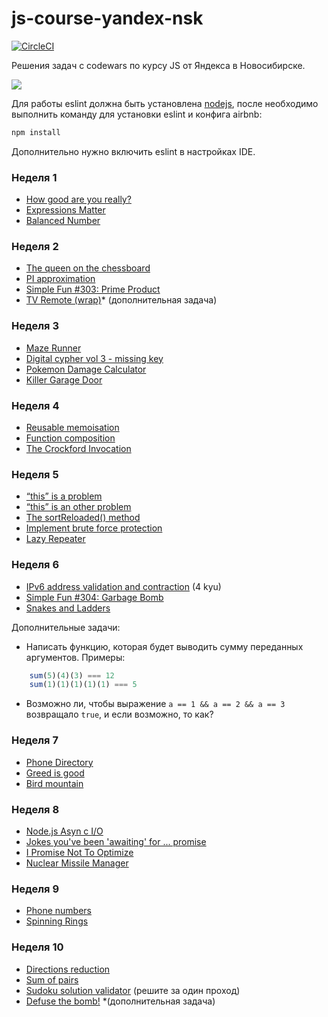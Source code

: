 # js-course-yandex-nsk

[![CircleCI](https://circleci.com/gh/noveogroup-amorgunov/js-course-yandex-nsk.svg?style=svg)](https://circleci.com/gh/noveogroup-amorgunov/js-course-yandex-nsk)

Решения задач с codewars по курсу JS от Яндекса в Новосибирске.

![](https://media3.giphy.com/media/CjmvTCZf2U3p09Cn0h/giphy.gif?cid=790b7611b1ec880e8626f2e0ffd0f0e31dd293ca181f903d&rid=giphy.gif)

Для работы eslint должна быть установлена [nodejs](https://nodejs.org/en/),
после необходимо выполнить команду для установки eslint и конфига airbnb:

```bash
npm install
```

Дополнительно нужно включить eslint в настройках IDE.

### Неделя 1

- [How good are you really?](https://www.codewars.com/kata/5601409514fc93442500010b)
- [Expressions Matter](https://www.codewars.com/kata/5ae62fcf252e66d44d00008e)
- [Balanced Number](https://www.codewars.com/kata/5a4e3782880385ba68000018)

### Неделя 2

- [The queen on the chessboard](https://www.codewars.com/kata/5aa1031a7c7a532be30000e5)
- [PI approximation](https://www.codewars.com/kata/550527b108b86f700000073f)
- [Simple Fun #303: Prime Product](https://www.codewars.com/kata/592538b3071ba54511000219)
- [TV Remote (wrap)](https://www.codewars.com/kata/5b2c2c95b6989da552000120)* (дополнительная задача)

### Неделя 3

- [Maze Runner](https://www.codewars.com/kata/58663693b359c4a6560001d6)
- [Digital cypher vol 3 - missing key](https://www.codewars.com/kata/5930d8a4b8c2d9e11500002a)
- [Pokemon Damage Calculator](https://www.codewars.com/kata/536e9a7973130a06eb000e9f)
- [Killer Garage Door](https://www.codewars.com/kata/58b1ae711fcffa34090000ea)

### Неделя 4

- [Reusable memoisation](https://www.codewars.com/kata/5b773b698adeaeb6b80000df)
- [Function composition](https://www.codewars.com/kata/5655c60db4c2ce0c2e000026)
- [The Crockford Invocation](https://www.codewars.com/kata/57e7d21f6603f6e31f00007c)

### Неделя 5

- [“this” is a problem](https://www.codewars.com/kata/this-is-a-problem/javascript)
- [“this” is an other problem](https://www.codewars.com/kata/547f1a8d4a437abdf800055c)
- [The sortReloaded() method](https://www.codewars.com/kata/5610a8eeb9a84d624b000005)
- [Implement brute force protection](https://www.codewars.com/kata/586a514cc66d18807f0000a6)
- [Lazy Repeater](https://www.codewars.com/kata/51fc3beb41ecc97ee20000c3)

### Неделя 6

- [IPv6 address validation and contraction](https://www.codewars.com/kata/54fa4e210609868fce0002bf) (4 kyu)
- [Simple Fun #304: Garbage Bomb](https://www.codewars.com/kata/simple-fun-number-304-garbage-bomb/javascript)
- [Snakes and Ladders](https://www.codewars.com/kata/snakes-and-ladders-1)

Дополнительные задачи:

- Написать функцию, которая будет выводить сумму переданных аргументов. Примеры:

```js
    sum(5)(4)(3) === 12
    sum(1)(1)(1)(1)(1) === 5
```

- Возможно ли, чтобы выражение `a == 1 && a == 2 && a == 3` возвращало `true`, и если возможно, то как?

### Неделя 7

- [Phone Directory](https://www.codewars.com/kata/56baeae7022c16dd7400086e)
- [Greed is good](https://www.codewars.com/kata/5270d0d18625160ada0000e4)
- [Bird mountain](https://www.codewars.com/kata/5c09ccc9b48e912946000157)

### Неделя 8

- [Node.js Asyn c I/O](https://www.codewars.com/kata/node-dot-js-async-i-slash-o)
- [Jokes you've been 'awaiting' for ... promise](https://www.codewars.com/kata/5a353a478f27f244a1000076)
- [I Promise Not To Optimize](https://www.codewars.com/kata/58d014421c694f71630000bc)
- [Nuclear Missile Manager](https://www.codewars.com/kata/567ed5db4089538eea000010)

### Неделя 9

- [Phone numbers](https://www.codewars.com/kata/582b59f45ad9526ae6000249)
- [Spinning Rings](https://www.codewars.com/kata/59b0b7cd2a00d219ab0000c5)

### Неделя 10

- [Directions reduction](https://www.codewars.com/kata/550f22f4d758534c1100025a)
- [Sum of pairs](https://www.codewars.com/kata/54d81488b981293527000c8f)
- [Sudoku solution validator](https://www.codewars.com/kata/529bf0e9bdf7657179000008) (решите за один проход)
- [Defuse the bomb!](https://www.codewars.com/kata/defuse-the-bombs/javascript) *(дополнительная задача)
